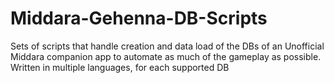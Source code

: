 # Middara-Gehenna-DB-Scripts
Sets of scripts that handle creation and data load of the DBs of an Unofficial Middara companion app to automate as much of the gameplay as possible. Written in multiple languages, for each supported DB
